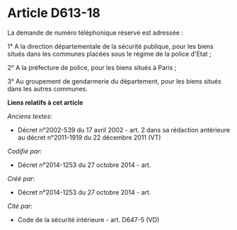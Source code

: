 # Article D613-18

La demande de numéro téléphonique réservé est adressée :

1° A la direction départementale de la sécurité publique, pour les biens situés dans les communes placées sous le régime de
la police d'Etat ;

2° A la préfecture de police, pour les biens situés à Paris ;

3° Au groupement de gendarmerie du département, pour les biens situés dans les autres communes.

**Liens relatifs à cet article**

_Anciens textes_:

  - Décret n°2002-539 du 17 avril 2002 - art. 2 dans sa rédaction antérieure au décret n°2011-1919 du 22 décembre 2011 (VT)

_Codifié par_:

  - Décret n°2014-1253 du 27 octobre 2014 - art.

_Créé par_:

  - Décret n°2014-1253 du 27 octobre 2014 - art.

_Cité par_:

  - Code de la sécurité intérieure - art. D647-5 (VD)
